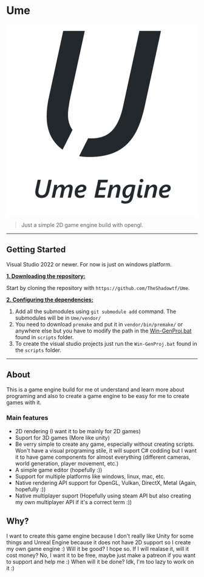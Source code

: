 # Ume

![alt text](logo.png)

> Just a simple 2D game engine build with opengl.

***

## Getting Started

Visual Studio 2022 or newer. For now is just on windows platform. 

<ins>**1. Downloading the repository:**</ins>

Start by cloning the repository with `https://github.com/TheShadowtf/Ume`.

<ins>**2. Configuring the dependencies:**</ins>

1. Add all the submodules using `git submodule add` command. The submodules will be in `Ume/vendor/`
2. You need to download `premake` and put it in `vendor/bin/premake/` or anywhere else but you have to modify the path in the [Win-GenProj.bat](https://github.com/TheShadowtf/Ume/blob/dev/scripts/Win-GenProj.bat) found in `scripts` folder.
3. To create the visual studio projects just run the `Win-GenProj.bat` found in the `scripts` folder.

***

## About

This is a game engine build for me ot understand and learn more about programing and also to create a game engine to be easy for me to create games with it.

### Main features

- 2D rendering (I want it to be mainly for 2D games)
- Suport for 3D games (More like unity)
- Be verry simple to create any game, especially without creating scripts. Won't have a visual programing stile, it will suport C# codding but I want it to have game components for almost everything (different cameras, world generation, player movement, etc.)
- A simple game editor (hopefully :))
- Support for multiple platforms like windows, linux, mac, etc.
- Native rendering API support for OpenGL, Vulkan, DirectX, Metal (Again, hopefully :))
- Native multiplayer suport (Hopefully using steam API but also creating my own multiplayer API if it's a correct term :))

## Why?

I want to create this game engine because I don't really like Unity for some things and Unreal Engine because it does not have 2D support so I create my own game engine :)
Will it be good? I hope so.
If I will realase it, will it cost money? No, I want it to be free, maybe just make a patreon if you want to support and help me :)
When will it be done? Idk, I'm too lazy to work on it :)